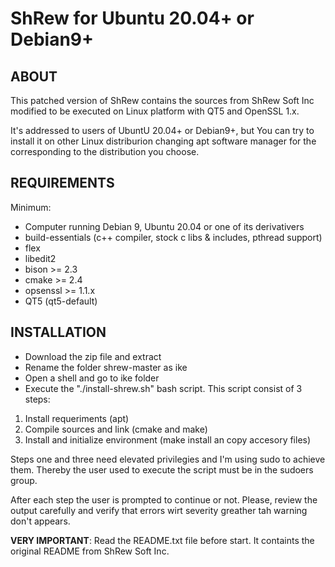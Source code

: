 ShRew for Ubuntu 20.04+ or Debian9+
===================================

ABOUT
-----

This patched version of ShRew contains the sources from ShRew Soft Inc modified to be executed on Linux platform with QT5 and OpenSSL 1.x.

It's addressed to users of UbuntU 20.04+ or Debian9+, but You can try to install it on other Linux distriburion changing apt software manager for the corresponding to the distribution you choose.


REQUIREMENTS
------------

Minimum:

* Computer running Debian 9, Ubuntu 20.04 or one of its derivativers
* build-essentials (c++ compiler, stock c libs & includes, pthread support)
* flex
* libedit2
* bison >= 2.3
* cmake >= 2.4
* opsenssl >= 1.1.x
* QT5 (qt5-default)


INSTALLATION
------------

- Download the zip file and extract
- Rename the folder shrew-master as ike
- Open a shell and go to ike folder 
- Execute the "./install-shrew.sh" bash script. This script consist of 3 steps:

1. Install requeriments (apt)
2. Compile sources and link (cmake and make)
3. Install and initialize environment (make install an copy accesory files)

Steps one and three need elevated privilegies and I'm using sudo to achieve them. Thereby the user used to execute the script must be in the sudoers group.

After each step the user is prompted to continue or not. Please, review the output carefully and verify that errors wirt severity greather tah warning don't appears.

**VERY IMPORTANT**: 
Read the README.txt file before start. It containts the original README from ShRew Soft Inc.


